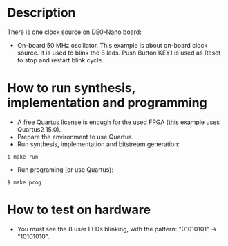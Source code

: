 # Description

There is one clock source on DE0-Nano board:
* On-board 50 MHz oscillator.
This example is about on-board clock source. It is used to blink the 8 leds.
Push Button KEY1 is used as Reset to stop and restart blink cycle.

# How to run synthesis, implementation and programming

* A free Quartus license is enough for the used FPGA (this example uses Quartus2 15.0).
* Prepare the environment to use Quartus.
* Run synthesis, implementation and bitstream generation:
```
$ make run
```
* Run programing (or use Quartus):
```
$ make prog
```

# How to test on hardware

* You must see the 8 user LEDs blinking, with the pattern: "01010101" -> "10101010".
